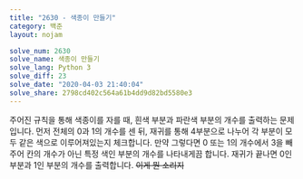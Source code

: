 ```yaml
---
title: "2630 - 색종이 만들기"
category: 백준
layout: nojam

solve_num: 2630
solve_name: 색종이 만들기
solve_lang: Python 3
solve_diff: 23
solve_date: "2020-04-03 21:40:04"
solve_share: 2798cd402c564a61b4dd9d82bd5580e3
---
```


주어진 규칙을 통해 색종이를 자를 때, 흰색 부분과 파란색 부분의 개수를 출력하는 문제입니다. 먼저 전체의 0과 1의 개수를 센 뒤, 재귀를 통해 4부분으로 나누어 각 부분이 모두 같은 색으로 이루어져있는지 체크합니다. 만약 그렇다면 0 또는 1의 개수에서 3을 빼주어 칸의 개수가 아닌 특정 색인 부분의 개수를 나타내게끔 합니다. 재귀가 끝나면 0인 부분과 1인 부분의 개수를 출력합니다. ~~이게 뭔 소리지~~
